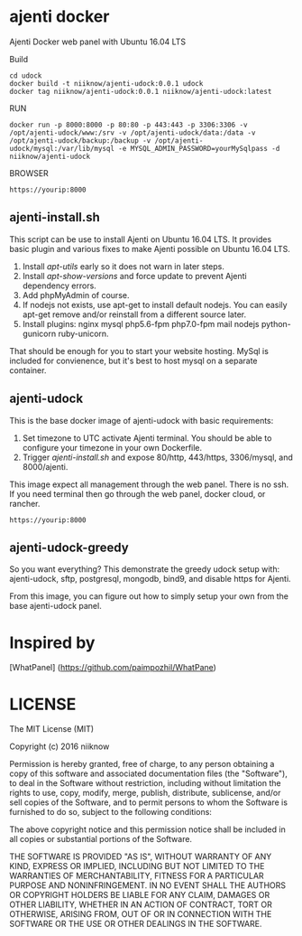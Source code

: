 # ajenti docker
Ajenti Docker web panel with Ubuntu 16.04 LTS

Build
```
cd udock
docker build -t niiknow/ajenti-udock:0.0.1 udock
docker tag niiknow/ajenti-udock:0.0.1 niiknow/ajenti-udock:latest
```

RUN
```
docker run -p 8000:8000 -p 80:80 -p 443:443 -p 3306:3306 -v /opt/ajenti-udock/www:/srv -v /opt/ajenti-udock/data:/data -v /opt/ajenti-udock/backup:/backup -v /opt/ajenti-udock/mysql:/var/lib/mysql -e MYSQL_ADMIN_PASSWORD=yourMySqlpass -d niiknow/ajenti-udock
```

BROWSER
```
https://yourip:8000
```

## ajenti-install.sh
This script can be use to install Ajenti on Ubuntu 16.04 LTS.  It provides basic plugin and various fixes to make Ajenti possible on Ubuntu 16.04 LTS.

1. Install *apt-utils* early so it does not warn in later steps.
2. Install *apt-show-versions* and force update to prevent Ajenti dependency errors.
3. Add phpMyAdmin of course.
4. If nodejs not exists, use apt-get to install default nodejs.  You can easily apt-get remove and/or reinstall from a different source later.  
5. Install plugins: nginx mysql php5.6-fpm php7.0-fpm mail nodejs python-gunicorn ruby-unicorn.

That should be enough for you to start your website hosting.  MySql is included for convienence, but it's best to host mysql on a separate container.

## ajenti-udock
This is the base docker image of ajenti-udock with basic requirements:

1. Set timezone to UTC activate Ajenti terminal.  You should be able to configure your timezone in your own Dockerfile. 
2. Trigger *ajenti-install.sh* and expose 80/http, 443/https, 3306/mysql, and 8000/ajenti.

This image expect all management through the web panel.  There is no ssh.  If you need terminal then go through the web panel, docker cloud, or rancher.

```
https://yourip:8000
```

## ajenti-udock-greedy
So you want everything?  This demonstrate the greedy udock setup with: ajenti-udock, sftp, postgresql, mongodb, bind9, and disable https for Ajenti.

From this image, you can figure out how to simply setup your own from the base ajenti-udock panel.

# Inspired by
[WhatPanel] (https://github.com/paimpozhil/WhatPane)

# LICENSE
The MIT License (MIT)

Copyright (c) 2016 niiknow

Permission is hereby granted, free of charge, to any person obtaining a copy of this software and associated documentation files (the "Software"), to deal in the Software without restriction, including without limitation the rights to use, copy, modify, merge, publish, distribute, sublicense, and/or sell copies of the Software, and to permit persons to whom the Software is furnished to do so, subject to the following conditions:

The above copyright notice and this permission notice shall be included in all copies or substantial portions of the Software.

THE SOFTWARE IS PROVIDED "AS IS", WITHOUT WARRANTY OF ANY KIND, EXPRESS OR IMPLIED, INCLUDING BUT NOT LIMITED TO THE WARRANTIES OF MERCHANTABILITY, FITNESS FOR A PARTICULAR PURPOSE AND NONINFRINGEMENT. IN NO EVENT SHALL THE AUTHORS OR COPYRIGHT HOLDERS BE LIABLE FOR ANY CLAIM, DAMAGES OR OTHER LIABILITY, WHETHER IN AN ACTION OF CONTRACT, TORT OR OTHERWISE, ARISING FROM, OUT OF OR IN CONNECTION WITH THE SOFTWARE OR THE USE OR OTHER DEALINGS IN THE SOFTWARE.